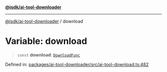 [**@isdk/ai-tool-downloader**](../README.md)

***

[@isdk/ai-tool-downloader](../globals.md) / download

# Variable: download

> `const` **download**: [`DownloadFunc`](../classes/DownloadFunc.md)

Defined in: [packages/ai-tool-downloader/src/ai-tool-download.ts:482](https://github.com/isdk/ai-tool-download.js/blob/a6010246fb9c1159eaba313faa1f5d4252f9f418/src/ai-tool-download.ts#L482)
